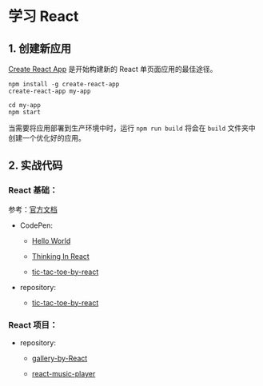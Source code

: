 # 学习 React

## 1. 创建新应用
[Create React App](https://github.com/facebookincubator/create-react-app) 是开始构建新的 React 单页面应用的最佳途径。

```
npm install -g create-react-app
create-react-app my-app

cd my-app
npm start
```
当需要将应用部署到生产环境中时，运行 `npm run build` 将会在 `build` 文件夹中创建一个优化好的应用。

## 2. 实战代码

### React 基础：

参考：[官方文档](https://discountry.github.io/react/docs/hello-world.html)

- CodePen:

  - [Hello World](https://codepen.io/magicmai/pen/gWZrMM)

  - [Thinking In React](https://codepen.io/magicmai/pen/LLeGRP?editors=0010)

  - [tic-tac-toe-by-react](https://codepen.io/magicmai/pen/YQxzrq?editors=0010)

- repository:

  - [tic-tac-toe-by-react](https://github.com/magicmai/tic-tac-toe-by-react)

### React 项目：

- repository:

  - [gallery-by-React](https://github.com/magicmai/gallery-by-React)

  - [react-music-player](https://github.com/magicmai/react-music-player)
